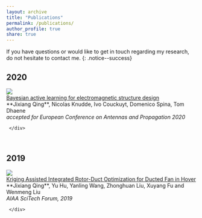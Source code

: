 ```yaml
---
layout: archive
title: "Publications"
permalink: /publications/
author_profile: true
share: true
---
```


If you have questions or would like to get in touch regarding my research, do not hesitate to contact me.
{: .notice--success}


## 2020

 <div class="publication">          
   <link rel="stylesheet" href="/assets/css/my.css">         
   <div class="img"><a href="http://lis.csail.mit.edu/pubs/xia-iclr19.pdf"><img class="img_responsive" src="/images/pub/spare.png"></a></div>         
   <div class="text">         
     <div class="title"><a name="xiaICLR2019" href="http://lis.csail.mit.edu/pubs/xia-iclr19.pdf">Bayesian active learning for electromagnetic
structure design</a></div>         
     <div class="authors">**Jixiang Qing**, Nicolas Knudde, Ivo Couckuyt, Domenico Spina, Tom Dhaene        
     </div>         
     <div>         
       <em>accepted for European Conference on Antennas and Propagation 2020</em> 
 <br>       
         
     </div>         
   </div>         
 </div> 
 <br>

## 2019

 <div class="publication">          
   <link rel="stylesheet" href="/assets/css/my.css">         
   <div class="img"><a href="http://lis.csail.mit.edu/pubs/xia-iclr19.pdf"><img class="img_responsive" src="/images/pub/spare.png"></a></div>         
   <div class="text">         
     <div class="title"><a name="xiaICLR2019" href="http://lis.csail.mit.edu/pubs/xia-iclr19.pdf">Kriging Assisted Integrated Rotor-Duct Optimization for Ducted Fan in Hover</a></div>         
     <div class="authors">**Jixiang Qing**, Yu Hu, Yanling Wang, Zhonghuan Liu, Xuyang Fu and Wenmeng Liu        
     </div>         
     <div>         
       <em>AIAA SciTech Forum, 2019</em> 
 <br> 
         
     </div>         
   </div>         
 </div> 
 <br>

